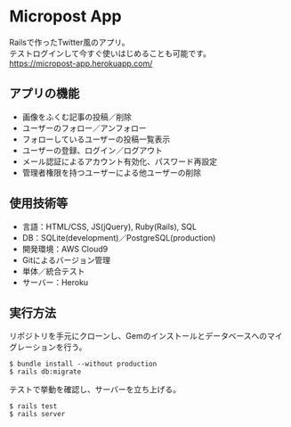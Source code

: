 # Micropost App

Railsで作ったTwitter風のアプリ。  
テストログインして今すぐ使いはじめることも可能です。  
https://micropost-app.herokuapp.com/

## アプリの機能

- 画像をふくむ記事の投稿／削除
- ユーザーのフォロー／アンフォロー
- フォローしているユーザーの投稿一覧表示
- ユーザーの登録、ログイン／ログアウト
- メール認証によるアカウント有効化、パスワード再設定
- 管理者権限を持つユーザーによる他ユーザーの削除

## 使用技術等

- 言語：HTML/CSS, JS(jQuery), Ruby(Rails), SQL
- DB：SQLite(development)／PostgreSQL(production)
- 開発環境：AWS Cloud9
- Gitによるバージョン管理
- 単体／統合テスト
- サーバー：Heroku

## 実行方法

リポジトリを手元にクローンし、Gemのインストールとデータベースへのマイグレーションを行う。

```
$ bundle install --without production
$ rails db:migrate
```

テストで挙動を確認し、サーバーを立ち上げる。

```
$ rails test
$ rails server
```
